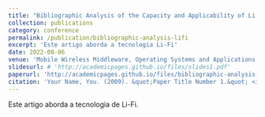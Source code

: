```yaml
---
title: "Bibliographic Analysis of the Capacity and Applicability of Li-Fi Networks"
collection: publications
category: conference
permalink: /publication/bibliographic-analysis-lifi
excerpt: 'Este artigo aborda a tecnologia Li-Fi'
date: 2022-08-06
venue: 'Mobile Wireless Middleware, Operating Systems and Applications: 10th International Conference on Mobile Wireless Middleware, Operating Systems and Applications (MOBILWARE 2021)'
slidesurl: # 'http://academicpages.github.io/files/slides1.pdf'
paperurl: 'http://academicpages.github.io/files/bibliographic-analysis-lifi.pdf'
citation: 'Your Name, You. (2009). &quot;Paper Title Number 1.&quot; <i>Journal 1</i>. 1(1).'
---
```


Este artigo aborda a tecnologia de Li-Fi.